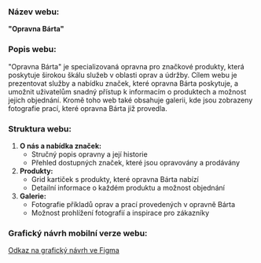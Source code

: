 ### Název webu:

**"Opravna Bárta"**

### Popis webu:

"Opravna Bárta" je specializovaná opravna pro značkové produkty, která poskytuje širokou škálu služeb v oblasti oprav a údržby. Cílem webu je prezentovat služby a nabídku značek, které opravna Bárta poskytuje, a umožnit uživatelům snadný přístup k informacím o produktech a možnost jejich objednání. Kromě toho web také obsahuje galerii, kde jsou zobrazeny fotografie prací, které opravna Bárta již provedla.

### Struktura webu:

1. **O nás a nabídka značek:**
   - Stručný popis opravny a její historie
   - Přehled dostupných značek, které jsou opravovány a prodávány
2. **Produkty:**
   - Grid kartiček s produkty, které opravna Bárta nabízí
   - Detailní informace o každém produktu a možnost objednání
3. **Galerie:**
   - Fotografie příkladů oprav a prací provedených v opravně Bárta
   - Možnost prohlížení fotografií a inspirace pro zákazníky

### Grafický návrh mobilní verze webu:

[Odkaz na grafický návrh ve Figma](https://www.figma.com/file/JFVXuhr8AcpAl5KTX5z9Xu/Untitled?type=design&node-id=0%3A1&mode=design&t=ha8QFzXPXre3CJSS-1)

